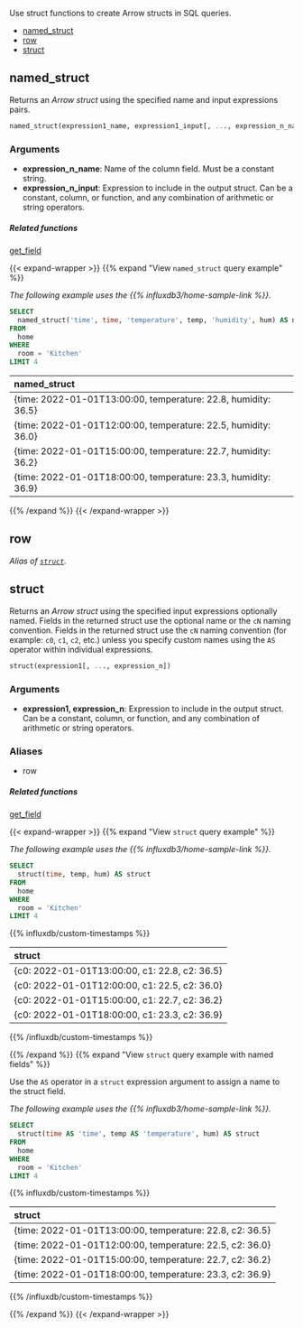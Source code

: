 
Use struct functions to create Arrow structs in SQL queries.

- [named_struct](#named_struct)
- [row](#row)
- [struct](#struct)

## named_struct

Returns an _Arrow struct_ using the specified name and input expressions pairs.

```sql
named_struct(expression1_name, expression1_input[, ..., expression_n_name, expression_n_input])
```

### Arguments

- **expression_n_name**: Name of the column field. Must be a constant string.
- **expression_n_input**: Expression to include in the output struct.
  Can be a constant, column, or function, and any combination of arithmetic or
  string operators.

##### Related functions

[get_field](/influxdb3/version/reference/sql/functions/misc/#get_field)

{{< expand-wrapper >}}
{{% expand "View `named_struct` query example" %}}

_The following example uses the
{{% influxdb3/home-sample-link %}}._

```sql
SELECT
  named_struct('time', time, 'temperature', temp, 'humidity', hum) AS named_struct
FROM
  home
WHERE
  room = 'Kitchen'
LIMIT 4
```

| named_struct                                                   |
| :------------------------------------------------------------- |
| {time: 2022-01-01T13:00:00, temperature: 22.8, humidity: 36.5} |
| {time: 2022-01-01T12:00:00, temperature: 22.5, humidity: 36.0} |
| {time: 2022-01-01T15:00:00, temperature: 22.7, humidity: 36.2} |
| {time: 2022-01-01T18:00:00, temperature: 23.3, humidity: 36.9} |

{{% /expand %}}
{{< /expand-wrapper >}}

## row

_Alias of [`struct`](#struct)._

## struct

Returns an _Arrow struct_ using the specified input expressions optionally named.
Fields in the returned struct use the optional name or the `cN` naming convention.
Fields in the returned struct use the `cN` naming convention (for example: `c0`, `c1`, `c2`, etc.) 
unless you specify custom names using the `AS` operator within individual expressions.

```sql
struct(expression1[, ..., expression_n])
```

### Arguments

- **expression1, expression_n**: Expression to include in the output struct.
  Can be a constant, column, or function, and any combination of arithmetic or
  string operators.

### Aliases

- row

##### Related functions

[get_field](/influxdb3/version/reference/sql/functions/misc/#get_field)

{{< expand-wrapper >}}
{{% expand "View `struct` query example" %}}

_The following example uses the
{{% influxdb3/home-sample-link %}}._

```sql
SELECT
  struct(time, temp, hum) AS struct
FROM
  home
WHERE
  room = 'Kitchen'
LIMIT 4
```

{{% influxdb/custom-timestamps %}}

| struct                                        |
| :-------------------------------------------- |
| {c0: 2022-01-01T13:00:00, c1: 22.8, c2: 36.5} |
| {c0: 2022-01-01T12:00:00, c1: 22.5, c2: 36.0} |
| {c0: 2022-01-01T15:00:00, c1: 22.7, c2: 36.2} |
| {c0: 2022-01-01T18:00:00, c1: 23.3, c2: 36.9} |

{{% /influxdb/custom-timestamps %}}

{{% /expand %}}
{{% expand "View `struct` query example with named fields" %}}

Use the `AS` operator in a `struct` expression argument to assign a name to the
struct field.

_The following example uses the
{{% influxdb3/home-sample-link %}}._

```sql
SELECT
  struct(time AS 'time', temp AS 'temperature', hum) AS struct
FROM
  home
WHERE
  room = 'Kitchen'
LIMIT 4
```

{{% influxdb/custom-timestamps %}}

| struct                                                   |
| :------------------------------------------------------- |
| {time: 2022-01-01T13:00:00, temperature: 22.8, c2: 36.5} |
| {time: 2022-01-01T12:00:00, temperature: 22.5, c2: 36.0} |
| {time: 2022-01-01T15:00:00, temperature: 22.7, c2: 36.2} |
| {time: 2022-01-01T18:00:00, temperature: 23.3, c2: 36.9} |

{{% /influxdb/custom-timestamps %}}

{{% /expand %}}
{{< /expand-wrapper >}}
